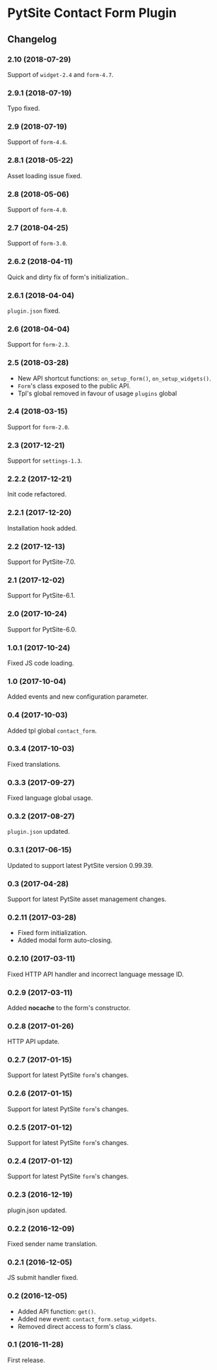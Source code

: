 # PytSite Contact Form Plugin


## Changelog


### 2.10 (2018-07-29)

Support of `widget-2.4` and `form-4.7`.


### 2.9.1 (2018-07-19)

Typo fixed.


### 2.9 (2018-07-19)

Support of `form-4.6`.


### 2.8.1 (2018-05-22)

Asset loading issue fixed.


### 2.8 (2018-05-06)

Support of `form-4.0`.


### 2.7 (2018-04-25)

Support of `form-3.0`.


### 2.6.2 (2018-04-11)

Quick and dirty fix of form's initialization..


### 2.6.1 (2018-04-04)

`plugin.json` fixed.


### 2.6 (2018-04-04)

Support for `form-2.3`.


### 2.5 (2018-03-28)

- New API shortcut functions: `on_setup_form()`, `on_setup_widgets()`.
- `Form`'s class exposed to the public API.
- Tpl's global removed in favour of usage `plugins` global


### 2.4 (2018-03-15)

Support for `form-2.0`.


### 2.3 (2017-12-21)

Support for `settings-1.3`.


### 2.2.2 (2017-12-21)

Init code refactored.


### 2.2.1 (2017-12-20)

Installation hook added.


### 2.2 (2017-12-13)

Support for PytSite-7.0.


### 2.1 (2017-12-02)

Support for PytSite-6.1.


### 2.0 (2017-10-24)

Support for PytSite-6.0.


### 1.0.1 (2017-10-24)

Fixed JS code loading.


### 1.0 (2017-10-04)

Added events and new configuration parameter.


### 0.4 (2017-10-03)

Added tpl global `contact_form`.


### 0.3.4 (2017-10-03)

Fixed translations.


### 0.3.3 (2017-09-27)

Fixed language global usage.


### 0.3.2 (2017-08-27)

`plugin.json` updated.


### 0.3.1 (2017-06-15)

Updated to support latest PytSite version 0.99.39.


### 0.3 (2017-04-28)

Support for latest PytSite asset management changes.


### 0.2.11 (2017-03-28)

- Fixed form initialization.
- Added modal form auto-closing.


### 0.2.10 (2017-03-11)

Fixed HTTP API handler and incorrect language message ID.


### 0.2.9 (2017-03-11)

Added **nocache** to the form's constructor.


### 0.2.8 (2017-01-26)

HTTP API update.


### 0.2.7 (2017-01-15)

Support for latest PytSite `form`'s changes.


### 0.2.6 (2017-01-15)

Support for latest PytSite `form`'s changes.


### 0.2.5 (2017-01-12)

Support for latest PytSite `form`'s changes.


### 0.2.4 (2017-01-12)

Support for latest PytSite `form`'s changes.


### 0.2.3 (2016-12-19)

plugin.json updated.


### 0.2.2 (2016-12-09)

Fixed sender name translation.


### 0.2.1 (2016-12-05)

JS submit handler fixed.


### 0.2 (2016-12-05)

- Added API function: `get()`.
- Added new event: `contact_form.setup_widgets`.
- Removed direct access to form's class.


### 0.1 (2016-11-28)

First release.
